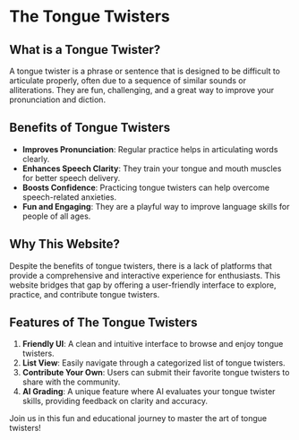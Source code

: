 # The Tongue Twisters

## What is a Tongue Twister?  
A tongue twister is a phrase or sentence that is designed to be difficult to articulate properly, often due to a sequence of similar sounds or alliterations. They are fun, challenging, and a great way to improve your pronunciation and diction.

## Benefits of Tongue Twisters  
- **Improves Pronunciation**: Regular practice helps in articulating words clearly.  
- **Enhances Speech Clarity**: They train your tongue and mouth muscles for better speech delivery.  
- **Boosts Confidence**: Practicing tongue twisters can help overcome speech-related anxieties.  
- **Fun and Engaging**: They are a playful way to improve language skills for people of all ages.

## Why This Website?  
Despite the benefits of tongue twisters, there is a lack of platforms that provide a comprehensive and interactive experience for enthusiasts. This website bridges that gap by offering a user-friendly interface to explore, practice, and contribute tongue twisters.

## Features of The Tongue Twisters  
1. **Friendly UI**: A clean and intuitive interface to browse and enjoy tongue twisters.  
2. **List View**: Easily navigate through a categorized list of tongue twisters.  
3. **Contribute Your Own**: Users can submit their favorite tongue twisters to share with the community.  
4. **AI Grading**: A unique feature where AI evaluates your tongue twister skills, providing feedback on clarity and accuracy.

Join us in this fun and educational journey to master the art of tongue twisters!  